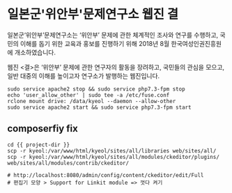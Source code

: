 # 일본군'위안부'문제연구소 웹진 결

일본군‘위안부’문제연구소는 ‘위안부’ 문제에 관한 체계적인 조사와 연구를 수행하고, 국민의 이해를 돕기 위한 교육과 홍보를 진행하기 위해 2018년 8월 한국여성인권진흥원에 개소하였습니다.

웹진 <결>은 ‘위안부’ 문제에 관한 연구자의 활동을 장려하고, 국민들의 관심을 모으고, 일반 대중의 이해를 높이고자 연구소가 발행하는 웹진입니다.

```
sudo service apache2 stop && sudo service php7.3-fpm stop
echo 'user_allow_other' | sudo tee -a /etc/fuse.conf
rclone mount drive: /data/kyeol --daemon --allow-other
sudo service apache2 start && sudo service php7.3-fpm start
```

## composerfiy fix 

```
cd {{ project-dir }}
scp -r kyeol:/var/www/html/kyeol/sites/all/libraries web/sites/all/
scp -r kyeol:/var/www/html/kyeol/sites/all/modules/ckeditor/plugins/ web/sites/all/modules/contrib/ckeditor/

# http://localhost:8080/admin/config/content/ckeditor/edit/Full
# 편집기 모양 > Support for Linkit module => 껏다 켜기

```